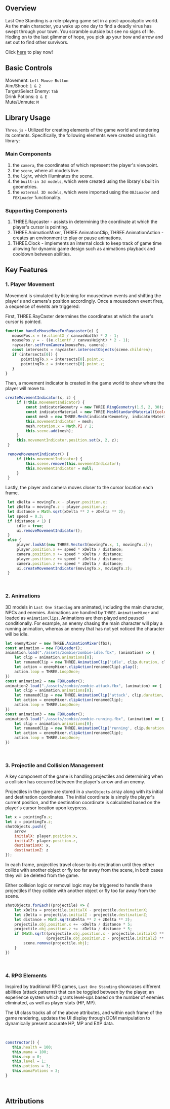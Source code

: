 ## Overview

Last One Standing is a role-playing game set in a post-apocalyptic world. As the main character, you wake up one day to find a deadly virus has swept through your town. You scramble outside but see no signs of life. Hoding on to the last glimmer of hope, you pick up your bow and arrow and set out to find other survivors.

Click [here](https://ziqi23.github.io/Last-One-Standing) to play now!

## Basic Controls

Movement: `Left Mouse Button` <br>
Aim/Shoot: `1 & 2` <br>
Target/Select Enemy: `Tab` <br>
Drink Potions: `Q & E` <br>
Mute/Unmute: `M`

## Library Usage

`Three.js` - Utilized for creating elements of the game world and rendering its contents. Specifically, the following elements were created using this library:

### Main Components
1. the `camera`, the coordinates of which represent the player's viewpoint.
2. the `scene`, where all models live.
3. the `light`, which illuminates the scene.
4. the `built-in 3d models`, which were created using the library's built in geometries.
5. the `external 3D models`, which were imported using the `OBJLoader` and `FBXLoader` functionality.

### Supporting Components
1. THREE.Raycaster - assists in determining the coordinate at which the player's cursor is pointing.
2. THREE.AnimationMixer, THREE.AnimationClip, THREE.AnimationAction - creates an environment to play or pause animations.
3. THREE.Clock - implements an internal clock to keep track of game time allowing for dynamic game design such as animations playback and cooldown between abilities.
   
## Key Features

### 1. Player Movement

Movement is simulated by listening for mousedown events and shifting the player's and camera's position accordingly. Once a mousedown event fires, a sequence of events are triggered:

First, THREE.RayCaster determines the coordinates at which the user's cursor is pointed. 
```js
function handleMouseMoveForRaycaster(e) {
   mousePos.x = (e.clientX / canvasWidth) * 2 - 1;
   mousePos.y = - ((e.clientY / canvasHeight) * 2 - 1);
   raycaster.setFromCamera(mousePos, camera);
   const intersects = raycaster.intersectObjects(scene.children);
   if (intersects[0]) {
       pointingTo.x = intersects[0].point.x;
       pointingTo.z = intersects[0].point.z;
   }
}
```

Then, a movement indicator is created in the game world to show where the player will move to.
```js
createMovementIndicator(x, z) {
     if (!this.movementIndicator) {
         const indicatorGeometry = new THREE.RingGeometry(1.5, 2, 30);
         const indicatorMaterial = new THREE.MeshStandardMaterial({color: 0xAAFF00, side: THREE.DoubleSide});
         const mesh = new THREE.Mesh(indicatorGeometry, indicatorMaterial);
         this.movementIndicator = mesh;
         mesh.rotation.x = Math.PI / 2;
         this.scene.add(mesh);
     }
     this.movementIndicator.position.set(x, 2, z);
 }

 removeMovementIndicator() {
     if (this.movementIndicator) {
         this.scene.remove(this.movementIndicator);
         this.movementIndicator = null;
     }
 }
```

Lastly, the player and camera moves closer to the cursor location each frame.
```js
 let xDelta = movingTo.x - player.position.x;
 let zDelta = movingTo.z - player.position.z;
 let distance = Math.sqrt(xDelta ** 2 + zDelta ** 2);
 let speed = 0.3;
 if (distance < 1) {
     idle = true;
     ui.removeMovementIndicator();
 }
 else {
     player.lookAt(new THREE.Vector3(movingTo.x, 1, movingTo.z));
     player.position.x += speed * xDelta / distance;
     camera.position.x += speed * xDelta / distance;
     player.position.z += speed * zDelta / distance;
     camera.position.z += speed * zDelta / distance;
     ui.createMovementIndicator(movingTo.x, movingTo.z);
 }
```

<br>

### 2. Animations

3D models in `Last One Standing` are animated, including the main character, NPCs and enemies. Animations are handled by `THREE.AnimationMixer` and loaded as `AnimationClips`. Animations are then played and paused conditionally. For example, an enemy chasing the main character will play a running animation, whereas an enemy that has not yet noticed the character will be idle.

```js
let enemyMixer = new THREE.AnimationMixer(fbx);
const animation = new FBXLoader();
animation.load("./assets/zombie/zombie-idle.fbx", (animation) => {
    let clip = animation.animations[0];
    let renamedClip = new THREE.AnimationClip('idle', clip.duration, clip.tracks);
    let action = enemyMixer.clipAction(renamedClip).play();
    action.loop = THREE.LoopOnce;
})
const animation2 = new FBXLoader();
animation2.load("./assets/zombie/zombie-attack.fbx", (animation) => {
    let clip = animation.animations[0];
    let renamedClip = new THREE.AnimationClip('attack', clip.duration, clip.tracks);
    let action = enemyMixer.clipAction(renamedClip);
    action.loop = THREE.LoopOnce;
})
const animation3 = new FBXLoader();
animation3.load("./assets/zombie/zombie-running.fbx", (animation) => {
    let clip = animation.animations[0];
    let renamedClip = new THREE.AnimationClip('running', clip.duration, clip.tracks);
    let action = enemyMixer.clipAction(renamedClip);
    action.loop = THREE.LoopOnce;
})
```
<br>

### 3. Projectile and Collision Management

A key component of the game is handling projectiles and determining when a collision has occurred between the player's arrow and an enemy.

Projectiles in the game are stored in a `shotObjects` array along with its initial and destination coordinates. The initial coordinate is simply the player's current position, and the destination coordinate is calculated based on the player's cursor location upon keypress.
```js
let x = pointingTo.x;
let z = pointingTo.z;
shotObjects.push({
    arrow 
    initialX: player.position.x, 
    initialZ: player.position.z, 
    destinationX: x, 
    destinationZ: z
});
```

In each frame, projectiles travel closer to its destination until they either collide with another object or fly too far away from the scene, in both cases they will be deleted from the game.

Either collision logic or removal logic may be triggered to handle these projectiles if they collide with another object or fly too far away from the scene.
```js
shotObjects.forEach((projectile) => {
    let xDelta = projectile.initialX - projectile.destinationX;
    let zDelta = projectile.initialZ - projectile.destinationZ;
    let distance = Math.sqrt(xDelta ** 2 + zDelta ** 2);
    projectile.obj.position.x += -xDelta / distance * 5;
    projectile.obj.position.z += -zDelta / distance * 5;
    if (Math.sqrt((projectile.obj.position.x - projectile.initialX) ** 2 + 
                  (projectile.obj.position.z - projectile.initialZ) ** 2) > 300) {
        scene.remove(projectile.obj);
    }
})
```
<br>

### 4. RPG Elements
Inspired by traditional RPG games, `Last One Standing` showcases different abilities (attack patterns) that can be toggled between by the player, an experience system which grants level-ups based on the number of enemies eliminated, as well as player stats (HP, MP).

The UI class tracks all of the above attributes, and within each frame of the game rendering, updates the UI display through DOM manipulation to dynamically present accurate HP, MP and EXP data.

<br>

```js
constructor() {
   this.health = 100;
   this.mana = 100;
   this.exp = 0;
   this.level = 1;
   this.potions = 3;
   this.manaPotions = 3;
}
```

<br>

## Attributions
